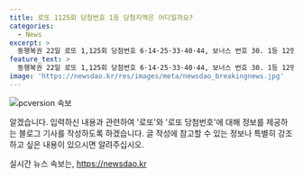 ```yaml
---
title: 로또 1125회 당첨번호 1등 당첨지역은 어디일까요?
categories:
  - News
excerpt: >
  동행복권 22일 로또 1,125회 당첨번호 6·14·25·33·40·44, 보너스 번호 30. 1등 12명, 각 21억9528만원. 1등 당첨지역은 서울 4곳, 인천 2곳, 광주 1곳, 경기 고양 1곳, 의정부 1곳, 전주 1곳, 경산 1곳, 거제 1곳. 로또 추첨은 매주 토요일 오후 8시 35분, MBC 방송.
feature_text: >
  동행복권 22일 로또 1,125회 당첨번호 6·14·25·33·40·44, 보너스 번호 30. 1등 12명, 각 21억9528만원. 1등 당첨지역은 서울 4곳, 인천 2곳, 광주 1곳, 경기 고양 1곳, 의정부 1곳, 전주 1곳, 경산 1곳, 거제 1곳. 로또 추첨은 매주 토요일 오후 8시 35분, MBC 방송.
image: 'https://newsdao.kr/res/images/meta/newsdao_breakingnews.jpg'
---
```


<p><img src="https://newsdao.kr/res/images/meta/newsdao_breakingnews.jpg" alt="pcversion 속보" /></p>

<p>알겠습니다. 입력하신 내용과 관련하여 '로또'와 '로또 당첨번호'에 대해 정보를 제공하는 블로그 기사를 작성하도록 하겠습니다. 글 작성에 참고할 수 있는 정보나 특별히 강조하고 싶은 내용이 있으시면 알려주십시오.</p>
실시간 뉴스 속보는, <a href="https://newsdao.kr" rel="dofollow">https://newsdao.kr</a>


